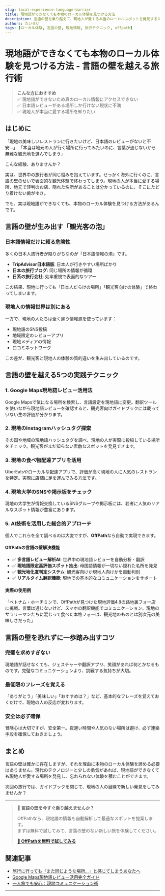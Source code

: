 ```yaml
---
slug: local-experience-language-barrier
title: 現地語ができなくても本物のローカル体験を見つける方法
description: 言語の壁を乗り越えて、現地人が愛する本当のローカルスポットを発見するための実践的なテクニックをご紹介します。
authors: たいせい
tags: [ローカル体験, 言語の壁, 現地情報, 旅行テクニック, offpath]
---
```


# 現地語ができなくても本物のローカル体験を見つける方法 - 言語の壁を越える旅行術

> **こんな方におすすめ**  
> ✅ 現地語ができないため真のローカル情報にアクセスできない  
> ✅ 日本語レビューがある場所しか行けない現状に不満  
> ✅ 現地人が本当に愛する場所を知りたい  

## はじめに

「現地の美味しいレストランに行きたいけど、日本語のレビューがないと不安...」
「本当は地元の人が行く場所に行ってみたいのに、言葉が通じないから無難な観光地を選んでしまう」

こんな経験、ありませんか？

実は、世界中の旅行者が同じ悩みを抱えています。せっかく海外に行くのに、言語の壁のせいで表面的な観光体験で終わってしまう。現地の人が本当に愛する場所、地元で評判のお店、隠れた名所があることは分かっているのに、そこにたどり着けない歯がゆさ。

でも、実は現地語ができなくても、本物のローカル体験を見つける方法があるんです。

## 言語の壁が生み出す「観光客の泡」

### 日本語情報だけに頼る危険性

多くの日本人旅行者が陥りがちなのが「日本語情報の泡」です。

- **TripAdvisor日本語版**: 日本人が行きやすい場所ばかり
- **日本の旅行ブログ**: 同じ場所の情報が循環
- **日系の旅行会社**: 効率重視で表面的なツアー

この結果、現地に行っても「日本人だらけの場所」「観光客向けの体験」で終わってしまいます。

### 現地人の情報世界は別にある

一方で、現地の人たちは全く違う情報源を使っています：

- 現地語のSNS投稿
- 地域限定のレビューアプリ
- 現地メディアの情報
- 口コミネットワーク

この差が、観光客と現地人の体験の質的違いを生み出しているのです。

## 言語の壁を越える5つの実践テクニック

### 1. Google Maps現地語レビュー活用法

Google Mapsで気になる場所を検索し、言語設定を現地語に変更。翻訳ツールを使いながら現地語レビューを確認すると、観光客向けガイドブックには載っていない生の評価が分かります。

### 2. 現地のInstagramハッシュタグ探索

その国や地域の現地語ハッシュタグを調べ、現地の人が実際に投稿している場所をチェック。観光客がまだ知らない素敵なスポットを発見できます。

### 3. 現地の食べ物配達アプリを活用

UberEatsやローカルな配達アプリで、評価が高く現地の人に人気のレストランを特定。実際に店舗に足を運んでみる方法です。

### 4. 現地大学のSNSや掲示板をチェック

現地の大学生が情報交換しているSNSグループや掲示板には、若者に人気のリアルなスポット情報が豊富にあります。

### 5. AI技術を活用した総合的アプローチ

個人でこれらを全て調べるのは大変ですが、**OffPath**なら自動で実現できます。

#### OffPathの言語の壁解決機能
- ✅ **多言語レビュー解析AI**: 世界中の現地語レビューを自動分析・翻訳
- ✅ **現地語限定高評価スポット抽出**: 母国語情報が一切ない隠れた名所を発見
- ✅ **観光地化度判定システム**: 観光客向けか現地人向けかを自動判別
- ✅ **リアルタイム翻訳機能**: 現地での基本的なコミュニケーションをサポート

#### 実際の使用例
「ベトナム・ホーチミンで、OffPathが見つけた現地評価4.8の路地裏フォー店に挑戦。言葉は通じないけど、スマホの翻訳機能でコミュニケーション。現地のサラリーマンたちに混じって食べた本格フォーは、観光地のものとは別次元の美味しさだった」

## 言語の壁を恐れずに一歩踏み出すコツ

### 完璧を求めすぎない

現地語が話せなくても、ジェスチャーや翻訳アプリ、笑顔があれば何とかなるものです。完璧なコミュニケーションより、挑戦する気持ちが大切。

### 最低限のフレーズを覚える

「ありがとう」「美味しい」「おすすめは？」など、基本的なフレーズを覚えておくだけで、現地の人の反応が変わります。

### 安全は必ず確保

冒険心は大切ですが、安全第一。夜遅い時間や人気のない場所は避け、必ず連絡手段を確保しておきましょう。

## まとめ

言語の壁は確かに存在しますが、それを理由に本物のローカル体験を諦める必要はありません。現代のテクノロジーと少しの勇気があれば、現地語ができなくても現地人が愛する場所を発見し、忘れられない体験を積むことができます。

次回の旅行では、ガイドブックを閉じて、現地の人の目線で新しい発見をしてみませんか？

---

> **🌟 言語の壁を今すぐ乗り越えませんか？**  
> 
> OffPathなら、現地語の情報も自動解析して最適なスポットを提案します。  
> まずは無料で試してみて、言葉の壁のない新しい旅を体験してください。
> 
> **[📱 OffPathを無料で試してみる](#)**

## 関連記事
- [旅行に行っても「また同じような場所...」と感じてしまうあなたへ](#)
- [Google Maps現地語レビュー活用完全ガイド](#)
- [一人旅でも安心：現地コミュニケーション術](#)

---